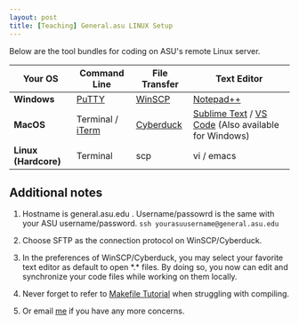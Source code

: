 ```yaml
---
layout: post
title: [Teaching] General.asu LINUX Setup 
---
```


Below are the tool bundles for coding on ASU's remote Linux server.

Your OS | Command Line | File Transfer | Text Editor
--- | --- | --- | ---
**Windows** | [PuTTY](https://www.chiark.greenend.org.uk/~sgtatham/putty/) | [WinSCP](https://winscp.net/eng/index.php)| [Notepad++](https://notepad-plus-plus.org/)
**MacOS** | Terminal / [iTerm](https://www.iterm2.com) | [Cyberduck](https://cyberduck.io) | [Sublime Text](https://www.sublimetext.com) / [VS Code](https://code.visualstudio.com) (Also available for Windows)
**Linux (Hardcore)** | Terminal | scp | vi / emacs

Additional notes
---
1. Hostname is general.asu.edu . Username/passowrd is the same with your ASU username/password.
`ssh yourasuusername@general.asu.edu`

2. Choose SFTP as the connection protocol on WinSCP/Cyberduck.

3. In the preferences of WinSCP/Cyberduck, you may select your favorite text editor as default to open \*.\* files. By doing so, you now can edit and synchronize your code files while working on them locally.

4. Never forget to refer to [Makefile Tutorial](http://mrbook.org/blog/tutorials/make/) when struggling with compiling.

5. Or email [me](mailto:yluo97@asu.edu) if you have any more concerns.
